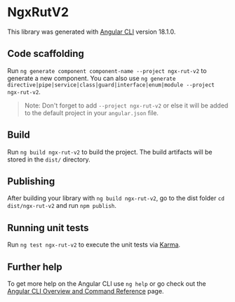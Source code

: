 # NgxRutV2

This library was generated with [Angular CLI](https://github.com/angular/angular-cli) version 18.1.0.

## Code scaffolding

Run `ng generate component component-name --project ngx-rut-v2` to generate a new component. You can also use `ng generate directive|pipe|service|class|guard|interface|enum|module --project ngx-rut-v2`.
> Note: Don't forget to add `--project ngx-rut-v2` or else it will be added to the default project in your `angular.json` file. 

## Build

Run `ng build ngx-rut-v2` to build the project. The build artifacts will be stored in the `dist/` directory.

## Publishing

After building your library with `ng build ngx-rut-v2`, go to the dist folder `cd dist/ngx-rut-v2` and run `npm publish`.

## Running unit tests

Run `ng test ngx-rut-v2` to execute the unit tests via [Karma](https://karma-runner.github.io).

## Further help

To get more help on the Angular CLI use `ng help` or go check out the [Angular CLI Overview and Command Reference](https://angular.dev/tools/cli) page.
